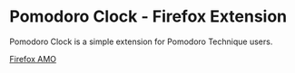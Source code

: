 # Pomodoro Clock - Firefox Extension

Pomodoro Clock is a simple extension for Pomodoro Technique users.

[Firefox AMO](https://addons.mozilla.org/en-US/firefox/addon/pomodoro-clock/)
